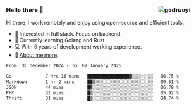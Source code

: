### Hello there 👋 <img align="right" src="https://github-readme-stats.vercel.app/api?username=godruoyi&show_icons=true" alt="godruoyi" />

Hi there, I work remotely and enjoy using open-source and efficient tools.

- 🔭 Interested in full stack. Focus on backend.
- 🌱 Currently learning Golang and Rust.
- 💻 With 6 years of development working experience.
- 👒 [About me more](https://godruoyi.com/posts/about-godruoyi).



<!--START_SECTION:waka-->

```txt
From: 31 December 2024 - To: 07 January 2025

Go             7 hrs 16 mins   ████████████████▓░░░░░░░░   66.75 %
Markdown       1 hr 2 mins     ██▒░░░░░░░░░░░░░░░░░░░░░░   09.61 %
JSON           44 mins         █▓░░░░░░░░░░░░░░░░░░░░░░░   06.78 %
PHP            32 mins         █▒░░░░░░░░░░░░░░░░░░░░░░░   05.02 %
Thrift         31 mins         █▒░░░░░░░░░░░░░░░░░░░░░░░   04.74 %
```

<!--END_SECTION:waka-->
